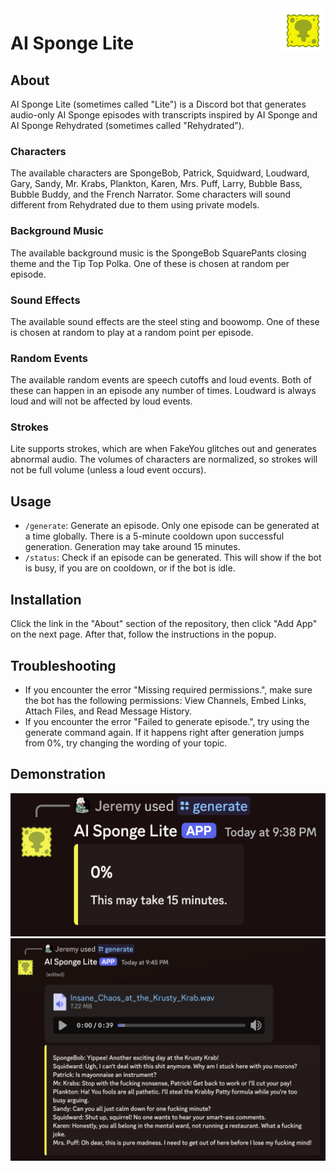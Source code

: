 <img src="img/Logo.gif" alt="Logo" title="Logo" align="right" width="72" height="72" />

# AI Sponge Lite

## About

AI Sponge Lite (sometimes called "Lite") is a Discord bot that generates audio-only AI Sponge episodes with transcripts
inspired by AI Sponge and AI Sponge Rehydrated (sometimes called "Rehydrated").

### Characters

The available characters are SpongeBob, Patrick, Squidward, Loudward, Gary, Sandy, Mr. Krabs, Plankton, Karen,
Mrs. Puff, Larry, Bubble Bass, Bubble Buddy, and the French Narrator. Some characters will sound different from
Rehydrated due to them using private models.

### Background Music

The available background music is the SpongeBob SquarePants closing theme and the Tip Top Polka. One of these is chosen
at random per episode.

### Sound Effects

The available sound effects are the steel sting and boowomp. One of these is chosen at random to play at a random point
per episode.

### Random Events

The available random events are speech cutoffs and loud events. Both of these can happen in an episode any number of
times. Loudward is always loud and will not be affected by loud events.

### Strokes

Lite supports strokes, which are when FakeYou glitches out and generates abnormal audio. The volumes of characters are
normalized, so strokes will not be full volume (unless a loud event occurs).

## Usage

- `/generate`: Generate an episode. Only one episode can be generated at a time globally. There is a 5-minute cooldown
  upon successful generation. Generation may take around 15 minutes.
- `/status`: Check if an episode can be generated. This will show if the bot is busy, if you are on cooldown,
  or if the bot is idle.

## Installation

Click the link in the "About" section of the repository, then click "Add App" on the next page. After that, follow the
instructions in the popup.

## Troubleshooting

- If you encounter the error "Missing required permissions.", make sure the bot has the following permissions: View
  Channels, Embed Links, Attach Files, and Read Message History.
- If you encounter the error "Failed to generate episode.", try using the generate command again. If it happens right
  after generation jumps from 0%, try changing the wording of your topic.

## Demonstration

![Generating](img/generating.png)
![Output](img/output.png)
